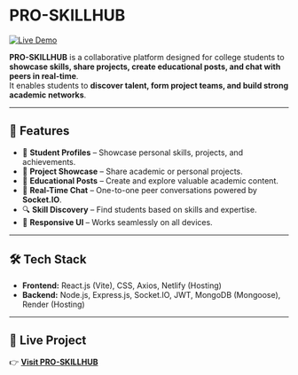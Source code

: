# PRO-SKILLHUB

[![Live Demo](https://img.shields.io/badge/Live-Demo-brightgreen)](https://pro-skillhub.netlify.app/)

**PRO-SKILLHUB** is a collaborative platform designed for college students to **showcase skills, share projects, create educational posts, and chat with peers in real-time**.  
It enables students to **discover talent, form project teams, and build strong academic networks**.

---

## 🚀 Features
- 👤 **Student Profiles** – Showcase personal skills, projects, and achievements.  
- 💼 **Project Showcase** – Share academic or personal projects.  
- 📝 **Educational Posts** – Create and explore valuable academic content.  
- 💬 **Real-Time Chat** – One-to-one peer conversations powered by **Socket.IO**.  
- 🔍 **Skill Discovery** – Find students based on skills and expertise.  
- 📱 **Responsive UI** – Works seamlessly on all devices.

---

## 🛠 Tech Stack
- **Frontend:** React.js (Vite), CSS, Axios, Netlify (Hosting)  
- **Backend:** Node.js, Express.js, Socket.IO, JWT, MongoDB (Mongoose), Render (Hosting)

---

## 🔗 Live Project
👉 [**Visit PRO-SKILLHUB**](https://pro-skillhub.netlify.app/)

